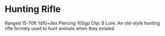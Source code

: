# Hunting Rifle
Ranged 15-70ft
1d10+dex Piercing
100gp
Clip: 8
Lore: An old-style hunting rifle formely used to hunt animals when they existed.